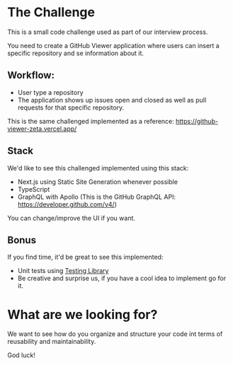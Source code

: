 # The Challenge

This is a small code challenge used as part of our interview process.

You need to create a GitHub Viewer application where users can insert a specific repository and se information about it.

## Workflow:

- User type a repository
- The application shows up issues open and closed as well as pull requests for that specific repository.

This is the same challenged implemented as a reference: https://github-viewer-zeta.vercel.app/

## Stack

We'd like to see this challenged implemented using this stack:

- Next.js using Static Site Generation whenever possible
- TypeScript
- GraphQL with Apollo (This is the GitHub GraphQL API: https://developer.github.com/v4/)

You can change/improve the UI if you want.

## Bonus

If you find time, it'd be great to see this implemented:

- Unit tests using [Testing Library](https://testing-library.com/)
- Be creative and surprise us, if you have a cool idea to implement go for it.

# What are we looking for?

We want to see how do you organize and structure your code int terms of reusability and maintainability.

God luck!
